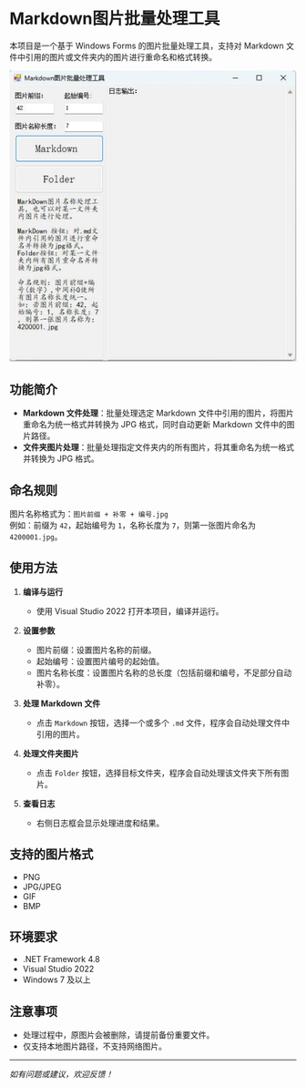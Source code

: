 
# Markdown图片批量处理工具

本项目是一个基于 Windows Forms 的图片批量处理工具，支持对 Markdown 文件中引用的图片或文件夹内的图片进行重命名和格式转换。

![软件界面](./md_img/img01.jpg)

## 功能简介

- **Markdown 文件处理**：批量处理选定 Markdown 文件中引用的图片，将图片重命名为统一格式并转换为 JPG 格式，同时自动更新 Markdown 文件中的图片路径。
- **文件夹图片处理**：批量处理指定文件夹内的所有图片，将其重命名为统一格式并转换为 JPG 格式。

## 命名规则

图片名称格式为：`图片前缀 + 补零 + 编号.jpg`  
例如：前缀为 `42`，起始编号为 `1`，名称长度为 `7`，则第一张图片命名为 `4200001.jpg`。

## 使用方法

1. **编译与运行**
   - 使用 Visual Studio 2022 打开本项目，编译并运行。

2. **设置参数**
   - 图片前缀：设置图片名称的前缀。
   - 起始编号：设置图片编号的起始值。
   - 图片名称长度：设置图片名称的总长度（包括前缀和编号，不足部分自动补零）。

3. **处理 Markdown 文件**
   - 点击 `Markdown` 按钮，选择一个或多个 `.md` 文件，程序会自动处理文件中引用的图片。

4. **处理文件夹图片**
   - 点击 `Folder` 按钮，选择目标文件夹，程序会自动处理该文件夹下所有图片。

5. **查看日志**
   - 右侧日志框会显示处理进度和结果。

## 支持的图片格式

- PNG
- JPG/JPEG
- GIF
- BMP

## 环境要求

- .NET Framework 4.8
- Visual Studio 2022
- Windows 7 及以上

## 注意事项

- 处理过程中，原图片会被删除，请提前备份重要文件。
- 仅支持本地图片路径，不支持网络图片。

---

_如有问题或建议，欢迎反馈！_
